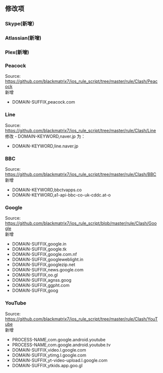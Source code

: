 ## 修改项
### Skype(新增）
### Atlassian(新增)
### Plex(新增)
### Peacock
  Source: https://github.com/blackmatrix7/ios_rule_script/tree/master/rule/Clash/Peacock  
  新增
  - DOMAIN-SUFFIX,peacock.com
### Line
  Source: https://github.com/blackmatrix7/ios_rule_script/tree/master/rule/Clash/Line  
  修改 - DOMAIN-KEYWORD,naver.jp 为：
  - DOMAIN-KEYWORD,line.naver.jp
### BBC
  Source: https://github.com/blackmatrix7/ios_rule_script/tree/master/rule/Clash/BBC  
  新增
  - DOMAIN-KEYWORD,bbctvapps.co
  - DOMAIN-KEYWORD,a1-api-bbc-co-uk-cddc.at-o
### Google
  Source: https://github.com/blackmatrix7/ios_rule_script/blob/master/rule/Clash/Google  
  新增
  - DOMAIN-SUFFIX,google.in
  - DOMAIN-SUFFIX,google.tk
  - DOMAIN-SUFFIX,google.com.nf
  - DOMAIN-SUFFIX,googleweblight.in
  - DOMAIN-SUFFIX,googlezip.net
  - DOMAIN-SUFFIX,news.google.com
  - DOMAIN-SUFFIX,oo.gl
  - DOMAIN-SUFFIX,agnss.goog
  - DOMAIN-SUFFIX,ggpht.com
  - DOMAIN-SUFFIX,goog
### YouTube
  Source: https://github.com/blackmatrix7/ios_rule_script/tree/master/rule/Clash/YouTube  
  新增
  - PROCESS-NAME,com.google.android.youtube
  - PROCESS-NAME,com.google.android.youtube.tv
  - DOMAIN-SUFFIX,video.l.google.com
  - DOMAIN-SUFFIX,ytimg.l.google.com
  - DOMAIN-SUFFIX,yt-video-upload.l.google.com
  - DOMAIN-SUFFIX,ytkids.app.goo.gl
